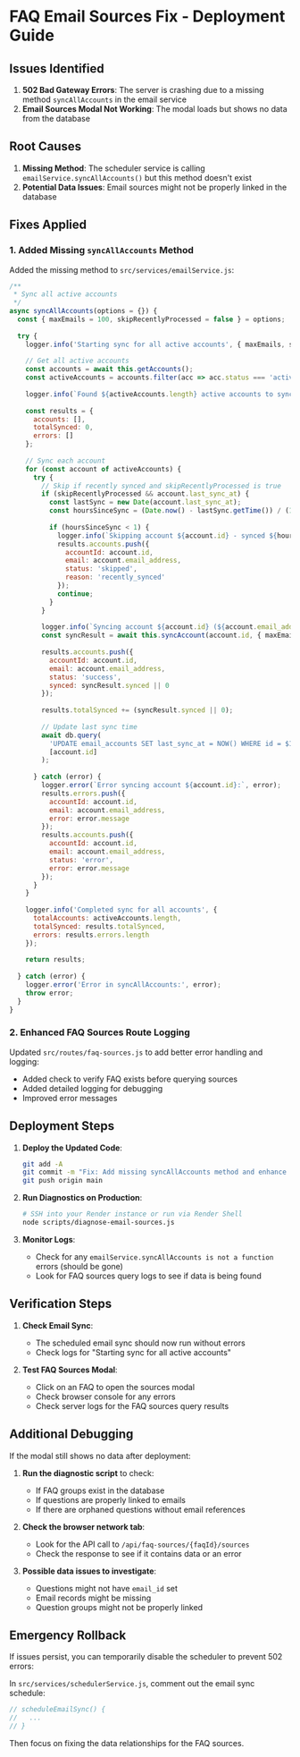 # FAQ Email Sources Fix - Deployment Guide

## Issues Identified

1. **502 Bad Gateway Errors**: The server is crashing due to a missing method `syncAllAccounts` in the email service
2. **Email Sources Modal Not Working**: The modal loads but shows no data from the database

## Root Causes

1. **Missing Method**: The scheduler service is calling `emailService.syncAllAccounts()` but this method doesn't exist
2. **Potential Data Issues**: Email sources might not be properly linked in the database

## Fixes Applied

### 1. Added Missing `syncAllAccounts` Method

Added the missing method to `src/services/emailService.js`:

```javascript
/**
 * Sync all active accounts
 */
async syncAllAccounts(options = {}) {
  const { maxEmails = 100, skipRecentlyProcessed = false } = options;
  
  try {
    logger.info('Starting sync for all active accounts', { maxEmails, skipRecentlyProcessed });
    
    // Get all active accounts
    const accounts = await this.getAccounts();
    const activeAccounts = accounts.filter(acc => acc.status === 'active');
    
    logger.info(`Found ${activeAccounts.length} active accounts to sync`);
    
    const results = {
      accounts: [],
      totalSynced: 0,
      errors: []
    };
    
    // Sync each account
    for (const account of activeAccounts) {
      try {
        // Skip if recently synced and skipRecentlyProcessed is true
        if (skipRecentlyProcessed && account.last_sync_at) {
          const lastSync = new Date(account.last_sync_at);
          const hoursSinceSync = (Date.now() - lastSync.getTime()) / (1000 * 60 * 60);
          
          if (hoursSinceSync < 1) {
            logger.info(`Skipping account ${account.id} - synced ${hoursSinceSync.toFixed(2)} hours ago`);
            results.accounts.push({
              accountId: account.id,
              email: account.email_address,
              status: 'skipped',
              reason: 'recently_synced'
            });
            continue;
          }
        }
        
        logger.info(`Syncing account ${account.id} (${account.email_address})`);
        const syncResult = await this.syncAccount(account.id, { maxEmails });
        
        results.accounts.push({
          accountId: account.id,
          email: account.email_address,
          status: 'success',
          synced: syncResult.synced || 0
        });
        
        results.totalSynced += (syncResult.synced || 0);
        
        // Update last sync time
        await db.query(
          'UPDATE email_accounts SET last_sync_at = NOW() WHERE id = $1',
          [account.id]
        );
        
      } catch (error) {
        logger.error(`Error syncing account ${account.id}:`, error);
        results.errors.push({
          accountId: account.id,
          email: account.email_address,
          error: error.message
        });
        results.accounts.push({
          accountId: account.id,
          email: account.email_address,
          status: 'error',
          error: error.message
        });
      }
    }
    
    logger.info('Completed sync for all accounts', {
      totalAccounts: activeAccounts.length,
      totalSynced: results.totalSynced,
      errors: results.errors.length
    });
    
    return results;
    
  } catch (error) {
    logger.error('Error in syncAllAccounts:', error);
    throw error;
  }
}
```

### 2. Enhanced FAQ Sources Route Logging

Updated `src/routes/faq-sources.js` to add better error handling and logging:

- Added check to verify FAQ exists before querying sources
- Added detailed logging for debugging
- Improved error messages

## Deployment Steps

1. **Deploy the Updated Code**:
   ```bash
   git add -A
   git commit -m "Fix: Add missing syncAllAccounts method and enhance FAQ sources logging"
   git push origin main
   ```

2. **Run Diagnostics on Production**:
   ```bash
   # SSH into your Render instance or run via Render Shell
   node scripts/diagnose-email-sources.js
   ```

3. **Monitor Logs**:
   - Check for any `emailService.syncAllAccounts is not a function` errors (should be gone)
   - Look for FAQ sources query logs to see if data is being found

## Verification Steps

1. **Check Email Sync**:
   - The scheduled email sync should now run without errors
   - Check logs for "Starting sync for all active accounts"

2. **Test FAQ Sources Modal**:
   - Click on an FAQ to open the sources modal
   - Check browser console for any errors
   - Check server logs for the FAQ sources query results

## Additional Debugging

If the modal still shows no data after deployment:

1. **Run the diagnostic script** to check:
   - If FAQ groups exist in the database
   - If questions are properly linked to emails
   - If there are orphaned questions without email references

2. **Check the browser network tab**:
   - Look for the API call to `/api/faq-sources/{faqId}/sources`
   - Check the response to see if it contains data or an error

3. **Possible data issues to investigate**:
   - Questions might not have `email_id` set
   - Email records might be missing
   - Question groups might not be properly linked

## Emergency Rollback

If issues persist, you can temporarily disable the scheduler to prevent 502 errors:

In `src/services/schedulerService.js`, comment out the email sync schedule:
```javascript
// scheduleEmailSync() {
//   ...
// }
```

Then focus on fixing the data relationships for the FAQ sources.